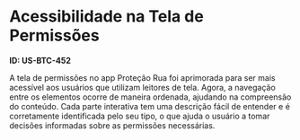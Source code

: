 # Acessibilidade na Tela de Permissões  

**ID: US-BTC-452**  

A tela de permissões no app Proteção Rua foi aprimorada para ser mais acessível aos usuários que utilizam leitores de tela. Agora, a navegação entre os elementos ocorre de maneira ordenada, ajudando na compreensão do conteúdo. Cada parte interativa tem uma descrição fácil de entender e é corretamente identificada pelo seu tipo, o que ajuda o usuário a tomar decisões informadas sobre as permissões necessárias.